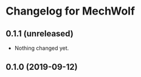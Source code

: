Changelog for MechWolf
======================

0.1.1 (unreleased)
------------------

- Nothing changed yet.


0.1.0 (2019-09-12)
------------------